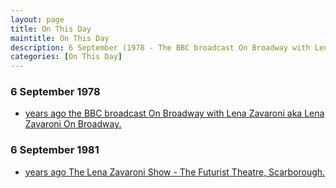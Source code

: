 ```yaml
---
layout: page
title: On This Day
maintitle: On This Day
description: 6 September (1978 - The BBC broadcast On Broadway with Lena Zavaroni aka Lena Zavaroni On Broadway. 1981 - The Lena Zavaroni Show - The Futurist Theatre, Scarborough.)
categories: [On This Day]
---
```


### 6 September 1978
* [<span id="age1"></span> years ago the BBC broadcast On Broadway with Lena Zavaroni aka Lena Zavaroni On Broadway.](/bbc%20one/1978/09/06/on-broadway-with-lena-zavaroni.html)

### 6 September 1981
* [<span id="age2"></span> years ago The Lena Zavaroni Show - The Futurist Theatre, Scarborough.](/theatre/the%20lena%20zavaroni%20show/1981/09/06/the-lena-zavaroni-show.html)

<script>
var dob = '19780906';
var year = Number(dob.substr(0, 4));
var month = Number(dob.substr(4, 2)) - 1;
var day = Number(dob.substr(6, 2));
var today = new Date();
var age1 = today.getFullYear() - year;
if (today.getMonth() < month || (today.getMonth() == month && today.getDate() < day)) {
age1--;
}
document.getElementById("age1").innerHTML=age1;

var dob = '19810906';
var year = Number(dob.substr(0, 4));
var month = Number(dob.substr(4, 2)) - 1;
var day = Number(dob.substr(6, 2));
var today = new Date();
var age2 = today.getFullYear() - year;
if (today.getMonth() < month || (today.getMonth() == month && today.getDate() < day)) {
age2--;
}
document.getElementById("age2").innerHTML=age2;
</script>

